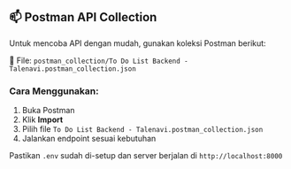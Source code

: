 ## 📫 Postman API Collection

Untuk mencoba API dengan mudah, gunakan koleksi Postman berikut:

📁 File: `postman_collection/To Do List Backend - Talenavi.postman_collection.json`

### Cara Menggunakan:
1. Buka Postman
2. Klik **Import**
3. Pilih file `To Do List Backend - Talenavi.postman_collection.json`
4. Jalankan endpoint sesuai kebutuhan

Pastikan `.env` sudah di-setup dan server berjalan di `http://localhost:8000`
